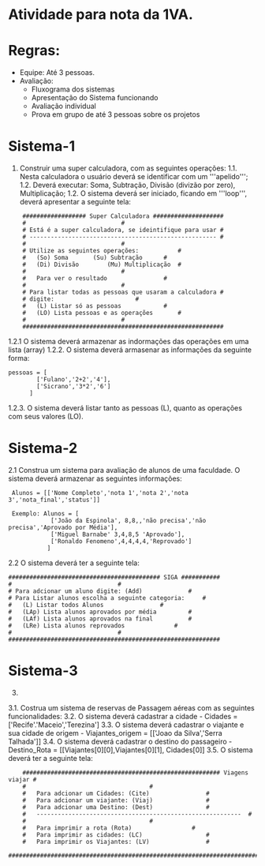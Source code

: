 Atividade para nota da 1VA.
==========================

Regras:
======

- Equipe: Até 3 pessoas.
- Avaliação:
	- Fluxograma dos sistemas
	- Apresentação do Sistema funcionando
	- Avaliação individual
	- Prova em grupo de até 3 pessoas sobre os projetos


Sistema-1
=========

1. Construir uma super calculadora, com as seguintes operações:
1.1. Nesta calculadora o usuário deverá se identificar com um '''apelido''';
1.2. Deverá executar: Soma, Subtração, Divisão (divizão por zero), Multiplicação;
1.2. O sistema deverá ser iniciado, ficando em '''loop''', deverá apresentar a seguinte tela:

```
	################## Super Calculadora ####################
	#							#
	# Está é a super calculadora, se ideintifique para usar	#
	# ----------------------------------------------------- #
	#							#	
	# Utilize as seguintes operações: 			#
	#	(So) Soma		(Su) Subtração		#
	#	(Di) Divisão		(Mu) Multiplicação	#
	#							#
	#	Para ver o resultado				#
	#							#
	# Para listar todas as pessoas que usaram a calculadora #
	# digite:						#
	# 	(L) Listar só as pessoas			#
	#	(LO) Lista pessoas e as operações		#
	#							#
	######################################################### 
```

1.2.1 O sistema deverá armazenar as indormações das operações em uma lista (array)
1.2.2. O sistema deverá armasenar as informações da seguinte forma: 

	pessoas = [
			['Fulano','2+2','4'],
			['Sicrano','3*2','6']
		  ]

1.2.3. O sistema deverá listar tanto as pessoas (L), quanto as operações com seus valores (LO).


Sistema-2
=========

2.1 Construa um sistema para avaliação de alunos de uma faculdade. O sistema deverá armazenar 
as seguintes informações:

	 Alunos = [['Nome Completo','nota 1','nota 2','nota 3','nota_final','status']]

	 Exemplo: Alunos = [
				['João da Espinola', 8,8,,'não precisa','não precisa','Aprovado por Média'],
				['Miguel Barnabe' 3,4,8,5 'Aprovado'],
				['Ronaldo Fenomeno',4,4,4,4,'Reprovado']
			   ]

2.2 O sistema deverá ter a seguinte tela:

	########################################### SIGA ###########
	#							   #
	# Para adcionar um aluno digite: (Add)		   	   #
	# Para Listar alunos escolha a seguinte categoria:	   #
	#	(L) Listar todos Alunos				   #
	#	(LAp) Lista alunos aprovados por média		   #
	#	(LAf) Lista alunos aprovados na final		   #
	#	(LRe) Lista alunos reprovados			   #
	#							   #
	############################################################


Sistema-3
=========
3. 
3.1. Costrua um sistema de reservas de Passagem aéreas com as seguintes funcionalidades:
3.2. O sistema deverá cadastrar a cidade - Cidades = ['Recife'.'Maceio','Terezina']
3.3. O sistema deverá cadastrar o viajante e sua cidade de origem - Viajantes_origem = [['Joao da Silva','Serra Talhada']]
3.4. O sistema deverá cadastrar o destino do passageiro - Destino_Rota = [[Viajantes[0][0],Viajantes[0][1], Cidades[0]]
3.5. O sistema deverá ter a seguinte tela:

```
	######################################################## Viagens viajar #
	#									#
	#	Para adcionar um Cidades: (Cite)				#
	#	Para adcionar um viajante: (Viaj)				#
	#	Para adcionar uma Destino: (Dest)				#
	#	----------------------------------------------------------	#
	#									#
	#	Para imprimir a rota (Rota)					#
	#	Para imprimir as cidades: (LC)					#
	#	Para imprimir os Viajantes: (LV)				#
	#########################################################################
```
